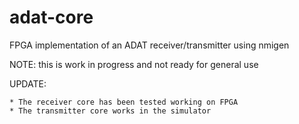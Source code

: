 # adat-core
FPGA implementation of an ADAT receiver/transmitter using nmigen

NOTE: this is work in progress and not ready for general use

UPDATE:

    * The receiver core has been tested working on FPGA
    * The transmitter core works in the simulator
